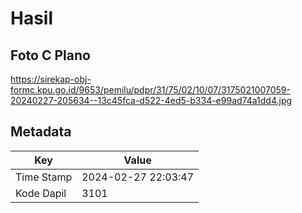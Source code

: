 # Hasil

## Foto C Plano

https://sirekap-obj-formc.kpu.go.id/9653/pemilu/pdpr/31/75/02/10/07/3175021007059-20240227-205634--13c45fca-d522-4ed5-b334-e99ad74a1dd4.jpg


## Metadata

| Key        | Value               |
| ---------- | ------------------- |
| Time Stamp | 2024-02-27 22:03:47 |
| Kode Dapil | 3101                |



